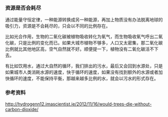 ### 资源是否会耗尽

通过能量守恒定律，一种能源转换成另一种能源，再加上物质没有办法脱离地球的吸引力，资源是不会耗尽的，只会以不同的比例存在。

比如光合作用，生物的二氧化碳被植物吸收转化为氧气，而生物吸收氧气呼出二氧化碳，只是比例的变化而已。如果大城市植物不够多，人口又太密集，那二氧化碳比例就比其他地区高，空气自然就不好。顺便提一下，植物没有二氧化碳活不下去。

有比如饮用水，通过大自然的循环，我们排出的污水，最后又会回到水源处，只是如果城市人类消耗水源的速度，快于循环的速度，如果没有找到额外的水源或者加快循环的速度，不能保持平衡，那越来越多比例的水，就会以污水的形式存在。

### 参考资料

http://hydrogenn12.imascientist.ie/2012/11/16/would-trees-die-without-carbon-dioxide/

